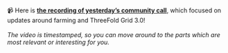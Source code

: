 📹 Here is **[the recording of yesterday’s community call](https://www.youtube.com/watch?v=mc3-y-jT6r4)**, which focused on updates around farming and ThreeFold Grid 3.0!
<br/>
<br/>
*The video is timestamped, so you can move around to the parts which are most relevant or interesting for you.*